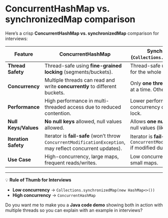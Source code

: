 
# **ConcurrentHashMap vs. synchronizedMap** comparison

Here’s a crisp **ConcurrentHashMap vs. synchronizedMap** comparison for interviews:

| Feature              | **ConcurrentHashMap**                                                                                      | **Synchronized Map** (`Collections.synchronizedMap()`)                                             |
| -------------------- | ---------------------------------------------------------------------------------------------------------- | -------------------------------------------------------------------------------------------------- |
| **Thread Safety**    | Thread-safe using **fine-grained locking** (segments/buckets).                                             | Thread-safe using **a single lock** for the whole map.                                             |
| **Concurrency**      | Multiple threads can read and write **concurrently** to different buckets.                                 | Only **one thread** can read/write at a time. Others block.                                        |
| **Performance**      | High performance in multi-threaded access due to reduced contention.                                       | Lower performance under heavy concurrency due to full-map lock.                                    |
| **Null Keys/Values** | **No null keys** allowed, null values allowed.                                                             | Allows **one null key** and multiple null values (like HashMap).                                   |
| **Iteration Safety** | Iterator is **fail-safe** (won’t throw `ConcurrentModificationException`, may reflect concurrent updates). | Iterator is **fail-fast** (throws `ConcurrentModificationException` if modified during iteration). |
| **Use Case**         | High-concurrency, large maps, frequent reads/writes.                                                       | Low concurrency, simpler needs, small maps.                                                        |

---

💡 **Rule of Thumb for Interviews**

* **Low concurrency** → `Collections.synchronizedMap(new HashMap<>())`
* **High concurrency** → `ConcurrentHashMap`

Do you want me to make you a **Java code demo** showing both in action with multiple threads so you can explain with an example in interviews?
